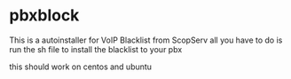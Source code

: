 pbxblock
========

This is a autoinstaller for VoIP Blacklist from ScopServ
all you have to do is run the sh file to install the blacklist to your pbx 

this should work on centos and ubuntu
